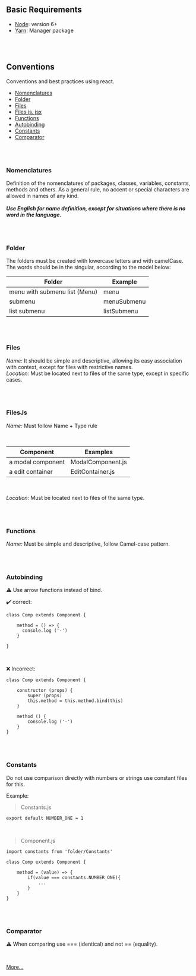 
## Basic Requirements

* [Node](https://nodejs.org/en): version 6+
* [Yarn](https://yarnpkg.com/lang/en/): Manager package

</br></br>

## Conventions
Conventions and best practices using react.

* [Nomenclatures](#nomenclatures)
* [Folder](#folder)
* [Files](#files)
* [Files js. jsx](#filesjs)
* [Functions](#functions)
* [Autobinding](#autobinding)
* [Constants](#constants)
* [Comparator](#comparator)

</br></br>

### Nomenclatures
Definition of the nomenclatures of packages, classes, variables, constants, methods and others. As a general rule, no accent or special characters are allowed in names of any kind.
</br></br>
**_Use English for name definition, except for situations where there is no word in the language._**

</br></br>

### Folder
The folders must be created with lowercase letters and with camelCase. The words should be in the singular, according to the model below:

| Folder                        | Example                      |
|-------------------------------|------------------------------|
| menu with submenu list (Menu) | menu                         |
| submenu                       | menuSubmenu                  |
| list submenu                  | listSubmenu                  |


</br></br>

### Files

_Name:_
It should be simple and descriptive, allowing its easy association with context, except for files with restrictive names.
</br>
_Location:_
Must be located next to files of the same type, except in specific cases.

</br></br>

### FilesJs

_Name:_
Must follow Name + Type rule

</br>

| Component                     | Examples                     |
|-------------------------------|------------------------------|
| a modal component             | ModalComponent.js            |
| a edit container              | EditContainer.js             |


</br>

_Location:_
Must be located next to files of the same type.

</br></br>

### Functions

_Name:_
Must be simple and descriptive, follow Camel-case pattern.

</br></br>

### Autobinding

:warning: Use arrow functions instead of bind. 

:heavy_check_mark: correct:

```
class Comp extends Component {

    method = () => {
      console.log ('-')
    }
    
}
```
</br>

 :x: Incorrect:
 
```
class Comp extends Component {

    constructor (props) {
        super (props)   
        this.method = this.method.bind(this)
    }

    method () {
        console.log ('-')
    }
}
```

</br></br>

### Constants

Do not use comparison directly with numbers or strings use constant files for this.

Example:

> Constants.js

```
export default NUMBER_ONE = 1
```
</br>

> Component.js

```
import constants from 'folder/Constants'

class Comp extends Component {

    method = (value) => {
        if(value === constants.NUMBER_ONE){
            ...
        }
    }
}

```
</br></br>

### Comparator

:warning: When comparing use === (identical) and not == (equality).

</br>

[More...](https://developer.mozilla.org/pt-BR/docs/Web/JavaScript/Equality_comparisons_and_sameness)

</br></br>
